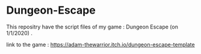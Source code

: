 # Dungeon-Escape

This repositry have the script files of my game : Dungeon Escape (on 1/1/2020) .

link to the game : https://adam-thewarrior.itch.io/dungeon-escape-template
